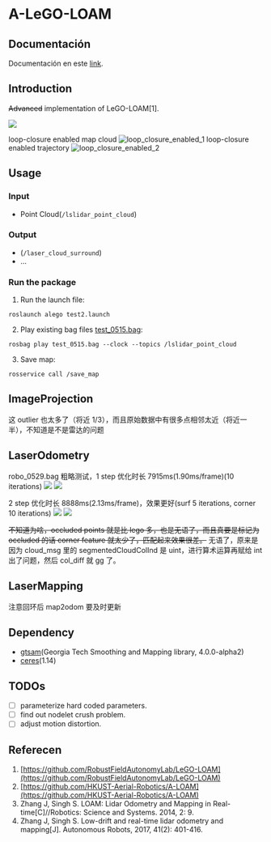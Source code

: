 # A-LeGO-LOAM

## Documentación
Documentación en este [link](https://docs.google.com/document/d/1_RI93eyiWT-eurGQL3rN60-rSXj2Euzt5t2hJoAzqus/edit?usp=sharing).

## Introduction

~~Advanced~~ implementation of LeGO-LOAM[1].

![](./img/alego_test0515.gif)

loop-closure enabled map cloud
![loop_closure_enabled_1](./img/loop_closure_enabled_1.png)
loop-closure enabled trajectory
![loop_closure_enabled_2](./img/loop_closure_enabled_2.png)

## Usage

### Input

- Point Cloud(`/lslidar_point_cloud`)

### Output

- (`/laser_cloud_surround`)
- ...

### Run the package

1. Run the launch file:

```shell
roslaunch alego test2.launch
```

2. Play existing bag files [test_0515.bag](https://drive.google.com/file/d/1Y6KR9FUQggcyhvGsnkv7zpYQGvc7dQR_/view?usp=sharing):

```shell
rosbag play test_0515.bag --clock --topics /lslidar_point_cloud
```

3. Save map:
```shell
rosservice call /save_map
```

## ImageProjection

这 outlier 也太多了（将近 1/3），而且原始数据中有很多点相邻太近（将近一半），不知道是不是雷达的问题

## LaserOdometry

robo_0529.bag 粗略测试，1 step 优化时长 7915ms(1.90ms/frame)(10 iterations)
![](./img/laserOdometry6.png)
![](./img/laserOdometry7.png)

2 step 优化时长 8888ms(2.13ms/frame)，效果更好(surf 5 iterations, corner 10 iterations)
![](./img/laserOdometry3.png)
![](./img/laserOdometry5.png)

~~不知道为啥，occluded points 就是比 lego 多，也是无语了，而且真要是标记为 occluded 的话 corner feature 就太少了，匹配起来效果很差。~~ 无语了，原来是因为 cloud_msg 里的 segmentedCloudColInd 是 uint，进行算术运算再赋给 int 出了问题，然后 col_diff 就 gg 了。

## LaserMapping

注意回环后 map2odom 要及时更新

## Dependency

- [gtsam](https://github.com/borglab/gtsam/releases)(Georgia Tech Smoothing and Mapping library, 4.0.0-alpha2)
- [ceres](http://ceres-solver.org/installation.html)(1.14)

## TODOs

- [ ] parameterize hard coded parameters.
- [ ] find out nodelet crush problem.
- [ ] adjust motion distortion.

## Referecen

1. [https://github.com/RobustFieldAutonomyLab/LeGO-LOAM](https://github.com/RobustFieldAutonomyLab/LeGO-LOAM)
2. [https://github.com/HKUST-Aerial-Robotics/A-LOAM](https://github.com/HKUST-Aerial-Robotics/A-LOAM)
3. Zhang J, Singh S. LOAM: Lidar Odometry and Mapping in Real-time[C]//Robotics: Science and Systems. 2014, 2: 9.
4. Zhang J, Singh S. Low-drift and real-time lidar odometry and mapping[J]. Autonomous Robots, 2017, 41(2): 401-416.
